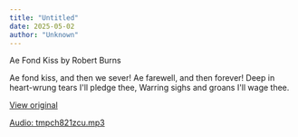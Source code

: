 ```yaml
---
title: "Untitled"
date: 2025-05-02
author: "Unknown"
---
```


Ae Fond Kiss by Robert Burns

Ae fond kiss, and then we sever!
Ae farewell, and then forever!
Deep in heart-wrung tears I'll pledge thee,
Warring sighs and groans I'll wage thee.

[View original](https://t.me/c/2696929880/131)


[Audio: tmpch821zcu.mp3](files/tmpch821zcu.mp3)